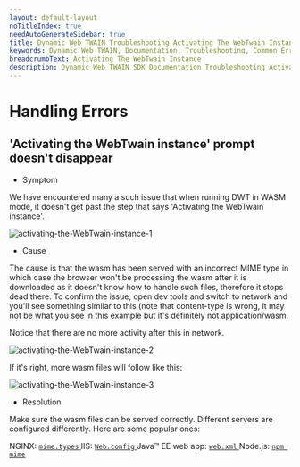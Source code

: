 ```yaml
---
layout: default-layout
noTitleIndex: true
needAutoGenerateSidebar: true
title: Dynamic Web TWAIN Troubleshooting Activating The WebTwain Instance Prompt Doesn't Disappear 
keywords: Dynamic Web TWAIN, Documentation, Troubleshooting, Common Errors, Activating The WebTwain Instance Prompt Doesn't Disappear 
breadcrumbText: Activating The WebTwain Instance
description: Dynamic Web TWAIN SDK Documentation Troubleshooting Activating The WebTwain Instance Prompt Doesn't Disappear  Page
---
```


# Handling Errors


## 'Activating the WebTwain instance' prompt doesn't disappear 

* Symptom

We have encountered many a such issue that when running DWT in WASM mode, it doesn't get past the step that says 'Activating the WebTwain instance'. 

![activating-the-WebTwain-instance-1]({{site.assets}}imgs/activating-the-WebTwain-instance-1.png)

* Cause

The cause is that the wasm has been served with an incorrect MIME type in which case the browser won't be processing the wasm after it is downloaded as it doesn't know how to handle such files, therefore it stops dead there. To confirm the issue, open dev tools and switch to network and you'll see something similar to this (note that content-type is wrong, it may not be what you see in this example but it's definitely not application/wasm. 

Notice that there are no more activity after this in network.

![activating-the-WebTwain-instance-2]({{site.assets}}imgs/activating-the-WebTwain-instance-2.png)

If it's right, more wasm files will follow like this:

![activating-the-WebTwain-instance-3]({{site.assets}}imgs/activating-the-WebTwain-instance-3.png)

* Resolution

Make sure the wasm files can be served correctly. Different servers are configured differently. Here are some popular ones:

NGINX: [ `mime.types` ](https://www.nginx.com/resources/wiki/start/topics/examples/full/#mime-types)
IIS: [ `Web.config` ](https://docs.microsoft.com/en-us/iis/configuration/system.webserver/staticcontent/mimemap#how-to-add-a-mime-type-to-a-web-site-or-application)
Java™ EE web app: [ `web.xml` ](https://docs.oracle.com/cd/E24329_01/web.1211/e21049/web_xml.htm#WBAPP533)
Node.js: [ `npm mime` ](https://www.npmjs.com/package/mime-types)
